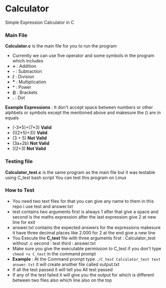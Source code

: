 
# Calculator
Simple Expression Calculator in C 

### Main File 
**Calculator.c** is the main file for you to run the program 
  - Currently we can use five operator and some symbols in the program which includes
  - **+** : Addition
  - **-** : Subtraction
  - **/** : Division
  - **\*** : Multiplication
  - **^** : Power
  - **()** : Brackets
  - **.** : Dot
    
**Example Expressions** : It don't accept space between numbers or other alphbets or symbols except the mentioned above and makesure the () are in equals
  - (-3\*5)+(7\*3) **Valid**
  - (((2\*5)+3))  **Valid**
  - (3 + 5)      **Not Valid**
  - (3a+2b)      **Not Valid**
  - ((2+3)       **Not Valid**

### Testing file 
**Calculator_test.c** is the same program as the main file but it was testable using C_test bash script 
You can test this program on Linux 

### How to Test
  - You need two text files for that you can give any name to them in this repo i use test and answer.txt
  - test contains two arguments first is always 1 after that give a space and second is the maths expression after the last expression give 2 at new line for exit
  - answer.txt contains the expected answers for the expressions makesure it have three decimal places like 2.000 for 2 at the end give a new line
  - You Execute the **C_test** file with three arguments first :  Calculator_test without .c second : test third : answer.txt
  - Make sure you give the executable permission to C_test if you don't type `chmod +x C_test` in the command prompt 
  - **Example** : At the Command prompt type `./C_test Calculator_test test answer.txt` it will create another file called output.txt
  - If all the test passed it will tell you All test passed
  - If any of the test failed it will give you the output for which is different between two files also which line also on the top 


